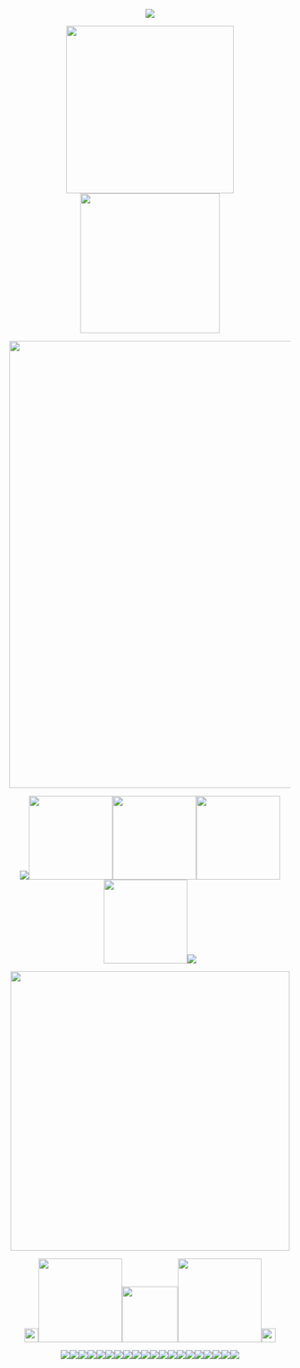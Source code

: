 <p align="center"><img src="https://64.media.tumblr.com/2077065e303e11d3d03dcb208c539fa7/94bb6a3f9633dfc4-e8/s2048x3072/e766fb400463c5c643a0b43f74255ddee92d435a.pnj">
<p align="center"><img src="https://spotify-github-profile.kittinanx.com/api/view?uid=31nthrfejdrl5ztsoldu5q2cncju&cover_image=true&theme=novatorem&show_offline=false&background_color=000000&interchange=false&bar_color=e5c247&bar_color_cover=false)](https://github.com/kittinan/spotify-github-profile)" width="300"><img src="https://64.media.tumblr.com/d33032a5672955ac37ba0c91dd461c84/407c1a58a6c1c016-fc/s540x810/6f9509675f9b5a704b4f100506941569ec2d6fd8.pnj" width="250">
<p align="center"><img src="https://64.media.tumblr.com/257129c3c16ffd6e757961a337127983/9a945f593504778c-80/s2048x3072/174d3bd87a9a10f7fdf27a22bf35c7739cd1b25f.pnj" width="800">
<p align="center"><img src="https://64.media.tumblr.com/e7b15ef75d4f173f94e0d1dff3fd7e01/ca4465b320746059-ad/s75x75_c1/b29c1232fb0760d700d31243d17c624c1c33eea6.gifv"><a href="https://osian.atabook.org" title="ata"><img src="https://64.media.tumblr.com/3d31d552d1c4109334206e54e360022a/407c1a58a6c1c016-0c/s540x810/8bf12ba60c59b4b2413106cc91a1d7ffd7d92eb5.pnj" width="150"></a><a href="https://guns.lol/decal" title="gun"><img src="https://64.media.tumblr.com/46125253c9f12cb9b2a3914501133fda/407c1a58a6c1c016-d6/s540x810/177b9e1a06cc3ec0d49cb60986d24c68a9c51755.pnj" width="150"></a><a href="https://listography.com/jekosian" title="listo"><img src="https://64.media.tumblr.com/b2d6447f42a35bbb46ea4b10f9a1ffd9/407c1a58a6c1c016-4c/s540x810/fb3c8b05fc4ba09ba36acb6909904e42230d3fc8.pnj" width="150"></a><a href="https://rentry.co/membox" title="membox"><img src="https://64.media.tumblr.com/ac33aecbdc5dbdf56e509e00e72f1956/407c1a58a6c1c016-fb/s540x810/056b057329aa5963c45f63fb710006732a04d021.pnj" width="150"></a><img src="https://64.media.tumblr.com/8602ad32e2fe4a81dd14ec59f2126b1d/be34e078c8d6120f-35/s75x75_c1/db77fbb2fc8f63b9c31b5f65a945b097b653c350.gifv">
<p align="center"><img src="https://64.media.tumblr.com/6d0d9694da215ee309fc3de9653d6f04/75162af2baf818ca-dd/s1280x1920/3768c993975698af3c9a5ac2b632369bb0f8c14b.pnj" width="500">
<p align="center"><img src="https://64.media.tumblr.com/5dc307d8066abef18bfc63143860861e/05cbec4ba7f149d3-76/s500x750/4f7b8cae1830861d8208e07f6960f0ba1c06c382.pnj" width="25"><a href="https://en.pronouns.page/@picklecruncher" title="prn"><img src="https://64.media.tumblr.com/5ade930f24e035d24e1d57f960f64d68/407c1a58a6c1c016-55/s540x810/5edbc36a63b363b646e5c3963170a60c22023013.pnj" width="150"></a><img src="https://komarev.com/ghpvc/?username=jekosian&label=୨୧-Specs&color=e5c247&style=plastic" width="100"><a href="https://rentry.co/fret" title="fret"><img src="https://64.media.tumblr.com/5ade930f24e035d24e1d57f960f64d68/407c1a58a6c1c016-55/s540x810/5edbc36a63b363b646e5c3963170a60c22023013.pnj" width="150"></a><img src="https://64.media.tumblr.com/9b0a550a90ed3e194fb71b32784655d5/b6b69f02b92ba4d2-ab/s100x200/dcd446d4ed7b19675fa88b32b9958a74ed70946e.pnj" width="25">
<p align="center"><img src="https://64.media.tumblr.com/aefc5e77a5b318dd66dfeab080977b85/63736181c8ff41a1-8f/s250x400/190a752cc84d4de053954aff43cc473f56b9eccf.gifv"><img src="https://64.media.tumblr.com/4cb79ecf3cdead04bccf85b75a297994/63736181c8ff41a1-6f/s250x400/669f51bd8ec498eb729dbe9dec4ba163f56e070e.gifv"><img src="https://64.media.tumblr.com/8f48a5f6c6d868ed7e9ae29ef794de35/63736181c8ff41a1-ab/s250x400/a0b9e0e41504b7076a267ae8fd6e3a9851bc5367.gifv"><img src="https://64.media.tumblr.com/dd41f1c191bf3c75f5fd3c32e70cb468/63736181c8ff41a1-ec/s250x400/6111a4e9e8011e4deb58ef2d9554f07d74b6743c.gifv"><img src="https://64.media.tumblr.com/c645c7bdf3591d657d0ae49f84b43c89/63736181c8ff41a1-5b/s250x400/a2cc97d09312bfd936ce0e3b9414fc3d831e095a.gifv"><img src="https://64.media.tumblr.com/18b44658e60e6c11a68913f09cc5f9c8/63736181c8ff41a1-9c/s250x400/a8121a5b06b8a7734bb58854dea59c83d7a35f16.gifv"><img src="https://64.media.tumblr.com/6a450397755dbb2193bfca8387d8b12a/5a60b80ac9298f8d-2e/s250x400/e91eddd543b7a80bec5be5141d214f15f6951f5e.gifv"><img src="https://64.media.tumblr.com/8d87c24e5f80d53006b8b54b15565b58/a671f5cbbeb1f6b1-a4/s250x400/75647ccd8bd1f39fcdbd8336d5ad9ec081a51a3c.gifv"><img src="https://64.media.tumblr.com/06c4b2306d1ac2ebdb15d4b975575531/19a9e3ae2a687fa3-f8/s250x400/fbda1eb1eb1ed240c57829ca3c95a34d296c3b77.gifv"><img src="https://64.media.tumblr.com/9c4c6bb5d851c0df1a171bfc63bcecf8/19a9e3ae2a687fa3-a3/s250x400/bf37b23d1409041bfa5fb41d3579e00c31997746.gifv"><img src="https://64.media.tumblr.com/f2228b7b3fbf48ddf37a6da895f3cfa7/19a9e3ae2a687fa3-35/s250x400/2126dfd5e5ab1d912742decfa8670c2a3b736f4d.gifv"><img src="https://64.media.tumblr.com/fc9477af72d0caf4a69fead9732d41f0/19a9e3ae2a687fa3-33/s250x400/1a6022108a6ca0d2211c9a7117fe58115aa15840.gifv"><img src="https://64.media.tumblr.com/5a6a98bc30f4936d127ff19480f9d724/a75b32d2d33f0068-b4/s250x400/d6f19682bdbfb4fb6311f8706b32e4f96652078d.gifv"><img src="https://64.media.tumblr.com/778a131da11a49ad1a1c9c5310d564ad/de2c83d0963a6a42-00/s250x400/a57bec58a41e9db51e44f4a9505802ff52c64bd3.gifv"><img src="https://64.media.tumblr.com/1a28092ab1171bb5997e3b1d70f6276d/de2c83d0963a6a42-ed/s250x400/b24f26c2034f9633aaed9d386ddf96b09ffe654f.gifv"><img src="https://64.media.tumblr.com/af253af8ff792fd88adf23ed6bcae544/de2c83d0963a6a42-5f/s250x400/4a87f70726bab79efe551888e7c857b7f9b9e976.gifv"><img src="https://64.media.tumblr.com/553c7f635fe5d250c364ce8461fab7b0/de2c83d0963a6a42-fe/s250x400/10cd5b82caa52f1dfc3833d81838eec4b32b6116.gifv"><img src="https://64.media.tumblr.com/93093040d118c31ce178017cce709470/de2c83d0963a6a42-82/s250x400/d15ebc88a374b230546d7127fc1d27fa62cd97cb.gifv"><img src="https://64.media.tumblr.com/d5f973b293233a0f7dfa11e90224de57/de2c83d0963a6a42-f0/s250x400/6c3f0d3c98523085050981cb2c4dd9b04164fae7.gifv"><img src="https://64.media.tumblr.com/27a6dc37f3b0cedb93fb7fd72d2cd101/de2c83d0963a6a42-10/s250x400/4831493fd1684ffaddbe339e10121be23b312ebd.gifv">
